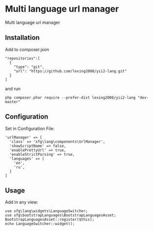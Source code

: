 Multi language url manager
==========================
Multi language url manager

Installation
------------

Add to composer.json

```
"repositories":[
  {
    "type": "git",
    "url": "https://github.com/lexing2008/yii2-lang.git"
  }
]
```

and run

```
php composer.phar require --prefer-dist lexing2008/yii2-lang "dev-master"
```


Configuration
-----

Set in Configuration File:

```
'urlManager' => [
  'class' => 'xfg\lang\components\UrlManager',
  'showScriptName' => false,
  'enablePrettyUrl' => true,
  'enableStrictParsing' => true,
  'languages' => [
    'en',
    'ru',
  ]
]
```

Usage
-----

Add in any view:

```
use xfg\lang\widgets\LanguageSwitcher;
use xfg\bootstrapLanguages\BootstrapLanguagesAsset;
BootstrapLanguagesAsset::register($this);
echo LanguageSwitcher::widget();
```
